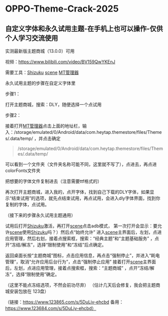 # OPPO-Theme-Crack-2025
## 自定义字体和永久试用主题-在手机上也可以操作-仅供个人学习交流使用

实测最新版主题商城（13.0.0）可用

视频：https://www.bilibili.com/video/BV159QwYKEnJ

需要工具：[Shizuku](https://github.com/RikkaApps/Shizuku)
[scene](https://vtools.omarea.com/)
[MT管理器](https://mt2.cn/)

永久试用主题的步骤在自定义字体里

步骤1：

打开主题商城，搜索：DLY，随便选择一个点试用

步骤2：

接着打开[MT管理器](https://mt2.cn/)点击上面的地址栏，输入：/storage/emulated/0/Android/data/com.heytap.themestore/files/Themes/.data/temp/ ，并点击确定
> /storage/emulated/0/Android/data/com.heytap.themestore/files/Themes/.data/temp/

可以看到一个文件夹（文件夹名称可能不同，这里就不写了），点进去，再点进colorFonts文件夹

把想要的字体文件复制进去（注意需要ttf格式的）

再次打开主题商城，进入我的，点开字体，找到自己下载的DLY字体，如果显示“结束试用”的选项，就先点结束试用，再点试用，会进入dly字体界面，找到你复制的字体，点试用。

（接下来的步骤永久试用主题通用）

试用后打开[Shizuku](https://github.com/RikkaApps/Shizuku)激活，再打开[scene](https://vtools.omarea.com/)点击adb模式，
第一次打开会显示：要允许[scene](https://vtools.omarea.com/)使用[Shizuku](https://github.com/RikkaApps/Shizuku)吗？）然后点“始终允许”
进入[scene](https://vtools.omarea.com/)主界面后，左划，点进应用管理，然后右划，接着点搜索框，搜索：“经典主题”和“主题基础服务” ，点开“冻结/解冻”，选择“限制使用”和“冻结”后点确定。

返回桌面长按“主题商城”图标，点击应用信息，再点击“强制停止”，并进入“耗电管理”，取消“允许应用后台行为”，点击“强制停止应用”
接着打开[scene](https://vtools.omarea.com/)主界面后，左划，点进应用管理，接着点搜索框，搜索：“主题商城” ，点开“冻结/解冻”，选择“限制使用”确定。

（这里不能点冻结选项，不然会前功尽弃）
（估计几天后会修复，我会把主题商城安装包放在 123盘）

（链接：https://www.123865.com/s/5DuLjv-ehcbd
备用：https://www.123684.com/s/5DuLjv-ehcbd）
